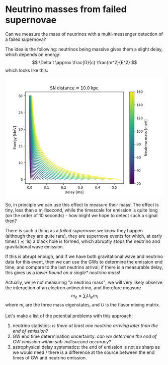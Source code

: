 # Neutrino masses from failed supernovae

Can we measure the mass of neutrinos with a multi-messenger detection of a failed supernova?

The idea is the following: neutrinos being massive gives them a slight delay, which depends on energy: 
$$ \Delta t \approx \frac{D}{c} \frac{m^2}{E^2}
$$
which looks like this:

![figure](delays.png)

So, in principle we can use this effect to measure their mass! 
The effect is tiny, less than a millisecond, while the timescale for emission 
is quite long (on the order of 10 seconds) - how might we hope to detect such a signal then?

There is such a thing as a _failed supernova_: we know they happen (although they are quite rare),
they are supernova events for which, at early times ($\lesssim 1 \text{s}$) a black hole is formed,
which abruptly stops the neutrino and gravitational wave emission.

If this is abrupt enough, and if we have both gravitational wave and neutrino data for this event, 
then we can use the GWs to determine the emission end time, and compare to the last neutrino arrival;
if there is a measurable delay, this gives us a _lower bound on a single* neutrino mass_!

Actually, we're not measuring "a neutrino mass"; we will very likely observe the interaction 
of an electron antineutrino, and therefore measure 
$$ m_e = \sum _{i} U_{i e} m_i
$$
where $m_i$ are the three mass eigenstates, and $U$ is the flavor mixing matrix.

Let's make a list of the potential problems with this approach:

1. neutrino statistics: _is there at least one neutrino arriving later than the end of emission_?
1. GW end time determination uncertainty: _can we determine the end of GW emission within sub-millisecond accuracy_?
1. astrophysical delay systematics: the end of emission is not as sharp as we would need / 
   there is a difference at the source between the end times of GW and neutrino emission.